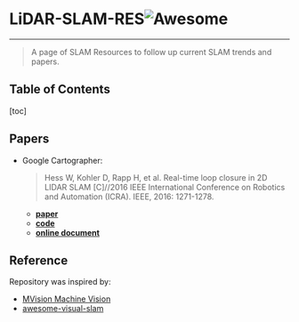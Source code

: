 # LiDAR-SLAM-RES![Awesome](https://cdn.rawgit.com/sindresorhus/awesome/d7305f38d29fed78fa85652e3a63e154dd8e8829/media/badge.svg)
---
> A page of SLAM Resources to follow up current SLAM trends and papers.






## Table of Contents
[toc]
 

## Papers
- Google Cartographer:
   > Hess W, Kohler D, Rapp H, et al. Real-time loop closure in 2D LIDAR SLAM [C]//2016 IEEE International Conference on Robotics and Automation (ICRA). IEEE, 2016: 1271-1278. 
   
   * [**paper**](https://ai.google/research/pubs/pub45466.pdf)
   * [**code**](https://github.com/googlecartographer/cartographer)
   * [**online document**](https://google-cartographer.readthedocs.io/en/latest/index.html)




## Reference
Repository was inspired by:
- [MVision Machine Vision](https://github.com/Ewenwan/MVision)
- [awesome-visual-slam](https://github.com/tzutalin/awesome-visual-slam)
